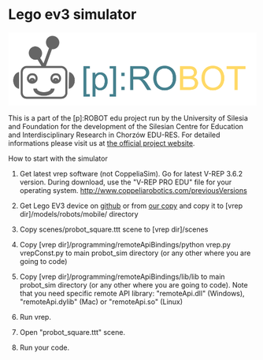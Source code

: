 # Lego ev3 simulator

![p:ROBOT logo](probot_logo.png)

This is a part of the [p]:ROBOT edu project run by the University of Silesia and Foundation for the development of the Silesian Centre for Education and Interdisciplinary Research in Chorzów EDU-RES. For detailed informations please visit us at [the official project website](https://probot.smcebi.edu.pl).


How to start with the simulator
1. Get latest vrep software (not CoppeliaSim). Go for latest V-REP 3.6.2 version. During download, use the "V-REP PRO EDU" file for your operating system.
http://www.coppeliarobotics.com/previousVersions

2. Get Lego EV3 device on [github](https://github.com/albmardom/EV-R3P/tree/master/Modelo%20V-REP) or from [our copy](https://drive.google.com/drive/folders/10v8IzB-qGFPkwCi_i2PbRgh9YLKMt747)
and copy it to [vrep dir]/models/robots/mobile/ directory

3. Copy scenes/probot_square.ttt scene to
[vrep dir]/scenes

4. Copy [vrep dir]/programming/remoteApiBindings/python
vrep.py
vrepConst.py
to main probot_sim directory (or any other where you are going to code)

5. Copy
[vrep dir]/programming/remoteApiBindings/lib/lib
to main probot_sim directory (or any other where you are going to code).
Note that you need specific remote API library: "remoteApi.dll" (Windows), "remoteApi.dylib" (Mac) or "remoteApi.so" (Linux)

6. Run vrep.

7. Open "probot_square.ttt" scene.

8. Run your code.
